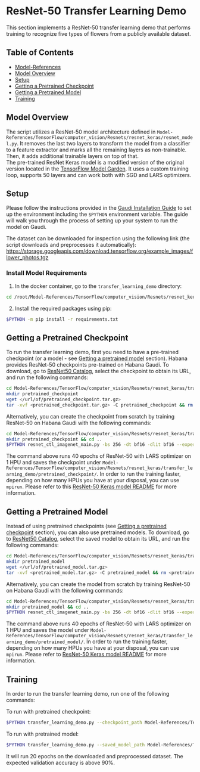 # ResNet-50 Transfer Learning Demo

This section implements a ResNet-50 transfer learning demo that performs training to recognize five types of flowers from a publicly available dataset.

## Table of Contents
  - [Model-References](../../../../../README.md)
  - [Model Overview](#model-overview)
  - [Setup](#setup)
  - [Getting a Pretrained Checkpoint](#getting-a-pretrained-checkpoint)
  - [Getting a Pretrained Model](#getting-a-pretrained-model)
  - [Training](#training)

## Model Overview
The script utilizes a ResNet-50 model architecture defined in `Model-References/TensorFlow/computer_vision/Resnets/resnet_keras/resnet_model.py`.
It removes the last two layers to transform the model from a classifier to a feature extractor and marks all the remaining layers as non-trainable.
Then, it adds additional trainable layers on top of that.  
The pre-trained ResNet Keras model is a modified version of the original version located in the [TensorFlow Model Garden](https://github.com/tensorflow/models/tree/master/official/legacy/image_classification/resnet). It uses a custom training loop, supports 50 layers and can work both with SGD and LARS optimizers.

## Setup
Please follow the instructions provided in the [Gaudi Installation
Guide](https://docs.habana.ai/en/latest/Installation_Guide/index.html) to set up the
environment including the `$PYTHON` environment variable.
The guide will walk you through the process of setting up your system to run the model on Gaudi.


The dataset can be downloaded for inspection using the following link (the script downloads and preprocesses it automatically):
https://storage.googleapis.com/download.tensorflow.org/example_images/flower_photos.tgz  

### Install Model Requirements

1. In the docker container, go to the `transfer_learning_demo` directory:
```bash
cd /root/Model-References/TensorFlow/computer_vision/Resnets/resnet_keras/transfer_learning_demo
```
2. Install the required packages using pip:
```bash
$PYTHON -m pip install -r requirements.txt
```

## Getting a Pretrained Checkpoint
To run the transfer learning demo, first you need to have a pre-trained checkpoint (or a model - see [Getting a pretrained model](#getting-a-pretrained-model) section).
Habana provides ResNet-50 checkpoints pre-trained on Habana Gaudi.
To download, go to [ResNet50 Catalog](https://developer.habana.ai/catalog/resnet-for-tensorflow/), select the checkpoint to obtain its URL, and run the following commands:

```bash
cd Model-References/TensorFlow/computer_vision/Resnets/resnet_keras/transfer_learning_demo
mkdir pretrained_checkpoint
wget </url/of/pretrained_checkpoint.tar.gz>
tar -xvf <pretrained_checkpoint.tar.gz> -C pretrained_checkpoint && rm <pretrained_checkpoint.tar.gz>
```

Alternatively, you can create the checkpoint from scratch by training ResNet-50 on Habana Gaudi with the following commands:

```bash
cd Model-References/TensorFlow/computer_vision/Resnets/resnet_keras/transfer_learning_demo
mkdir pretrained_checkpoint && cd ..
$PYTHON resnet_ctl_imagenet_main.py -bs 256 -dt bf16 -dlit bf16 --experimental_preloading -dd /data/tensorflow/imagenet/tf_records -te 40 -ebe 40 --optimizer LARS --base_learning_rate 9.5 --warmup_epochs 3 --lr_schedule polynomial --label_smoothing 0.1 --weight_decay 0.0001 --single_l2_loss_op -md transfer_learning_demo/pretrained_checkpoint/ --enable_checkpoint_and_export
```

The command above runs 40 epochs of ResNet-50 with LARS optimizer on 1 HPU and saves the checkpoint under `Model-References/TensorFlow/computer_vision/Resnets/resnet_keras/transfer_learning_demo/pretrained_checkpoint/`.
In order to run the training faster, depending on how many HPUs you have at your disposal, you can use `mpirun`. Please refer to this [ResNet-50 Keras model README](../README.md) for more information.

## Getting a Pretrained Model
Instead of using pretrained checkpoints (see [Getting a pretrained checkpoint](#getting-a-pretrained-checkpoint) section), you can also use pretrained models.
To download, go to [ResNet50 Catalog](https://developer.habana.ai/catalog/resnet-for-tensorflow/), select the saved model to obtain its URL, and run the following commands:

```bash
cd Model-References/TensorFlow/computer_vision/Resnets/resnet_keras/transfer_learning_demo
mkdir pretrained_model
wget </url/of/pretrained_model.tar.gz>
tar -xvf <pretrained_model.tar.gz> -C pretrained_model && rm <pretrained_model.tar.gz>
```

Alternatively, you can create the model from scratch by training ResNet-50 on Habana Gaudi with the following commands:

```bash
cd Model-References/TensorFlow/computer_vision/Resnets/resnet_keras/transfer_learning_demo
mkdir pretrained_model && cd ..
$PYTHON resnet_ctl_imagenet_main.py -bs 256 -dt bf16 -dlit bf16 --experimental_preloading -dd /data/tensorflow/imagenet/tf_records -te 40 -ebe 40 --optimizer LARS --base_learning_rate 9.5 --warmup_epochs 3 --lr_schedule polynomial --label_smoothing 0.1 --weight_decay 0.0001 --single_l2_loss_op -md transfer_learning_demo/pretrained_model/ --save_full_model
```

The command above runs 40 epochs of ResNet-50 with LARS optimizer on 1 HPU and saves the model under `Model-References/TensorFlow/computer_vision/Resnets/resnet_keras/transfer_learning_demo/pretrained_model/`.
In order to run the training faster, depending on how many HPUs you have at your disposal, you can use `mpirun`. Please refer to [ResNet-50 Keras model README](../README.md) for more information.

## Training
In order to run the transfer learning demo, run one of the following commands:

To run with pretrained checkpoint:
```bash
$PYTHON transfer_learning_demo.py --checkpoint_path Model-References/TensorFlow/computer_vision/Resnets/resnet_keras/transfer_learning_demo/pretrained_checkpoint/ckpt-25000
```

To run with pretrained model:
```bash
$PYTHON transfer_learning_demo.py --saved_model_path Model-References/TensorFlow/computer_vision/Resnets/resnet_keras/transfer_learning_demo/pretrained_model/resnet_model.h5
```

It will run 20 epochs on the downloaded and preprocessed dataset. The expected validation accuracy is above 90%.